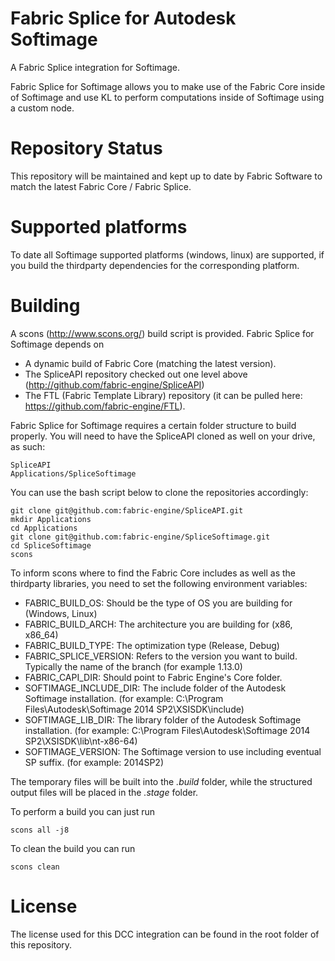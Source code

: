Fabric Splice for Autodesk Softimage
===================================
A Fabric Splice integration for Softimage.

Fabric Splice for Softimage allows you to make use of the Fabric Core inside of Softimage and use KL to perform computations inside of Softimage using a custom node.

Repository Status
=================

This repository will be maintained and kept up to date by Fabric Software to match the latest Fabric Core / Fabric Splice.

Supported platforms
===================

To date all Softimage supported platforms (windows, linux) are supported, if you build the thirdparty dependencies for the corresponding platform.

Building
========

A scons (http://www.scons.org/) build script is provided. Fabric Splice for Softimage depends on
* A dynamic build of Fabric Core (matching the latest version).
* The SpliceAPI repository checked out one level above (http://github.com/fabric-engine/SpliceAPI)
* The FTL (Fabric Template Library) repository (it can be pulled here: https://github.com/fabric-engine/FTL).

Fabric Splice for Softimage requires a certain folder structure to build properly. You will need to have the SpliceAPI cloned as well on your drive, as such:

    SpliceAPI
    Applications/SpliceSoftimage

You can use the bash script below to clone the repositories accordingly:

    git clone git@github.com:fabric-engine/SpliceAPI.git
    mkdir Applications
    cd Applications
    git clone git@github.com:fabric-engine/SpliceSoftimage.git
    cd SpliceSoftimage
    scons

To inform scons where to find the Fabric Core includes as well as the thirdparty libraries, you need to set the following environment variables:

* FABRIC_BUILD_OS: Should be the type of OS you are building for (Windows, Linux)
* FABRIC_BUILD_ARCH: The architecture you are building for (x86, x86_64)
* FABRIC_BUILD_TYPE: The optimization type (Release, Debug)
* FABRIC_SPLICE_VERSION: Refers to the version you want to build. Typically the name of the branch (for example 1.13.0)
* FABRIC_CAPI_DIR: Should point to Fabric Engine's Core folder.
* SOFTIMAGE_INCLUDE_DIR: The include folder of the Autodesk Softimage installation. (for example: C:\Program Files\Autodesk\Softimage 2014 SP2\XSISDK\include)
* SOFTIMAGE_LIB_DIR: The library folder of the Autodesk Softimage installation. (for example: C:\Program Files\Autodesk\Softimage 2014 SP2\XSISDK\lib\nt-x86-64)
* SOFTIMAGE_VERSION: The Softimage version to use including eventual SP suffix. (for example: 2014SP2)

The temporary files will be built into the *.build* folder, while the structured output files will be placed in the *.stage* folder.

To perform a build you can just run

    scons all -j8

To clean the build you can run

    scons clean

License
==========

The license used for this DCC integration can be found in the root folder of this repository.
